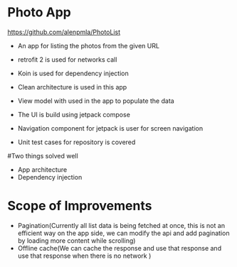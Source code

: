 # Photo App

https://github.com/alenpmla/PhotoList

* An app for listing the photos from the given URL
  
* retrofit 2 is used for networks call

* Koin is used for dependency injection

* Clean architecture is used in this app

* View model with used in the app to populate the data

* The UI is build using jetpack compose

* Navigation component for jetpack is user for screen navigation

* Unit test cases for repository is covered

#Two things solved well

* App architecture
* Dependency injection

# Scope of Improvements

* Pagination(Currently all list data is being fetched at once, this is not an efficient way on the app side, we can modify the api and add pagination by loading more content while scrolling)
* Offline cache(We can cache the response and use that response and use that response when there is no network )
